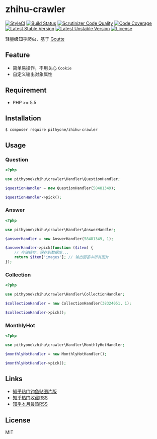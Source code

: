 # zhihu-crawler

[![StyleCI](https://styleci.io/repos/98495729/shield?branch=master&style=flat)](https://styleci.io/repos/98495729)
[![Build Status](https://travis-ci.org/pithyone/zhihu-crawler.svg?branch=master)](https://travis-ci.org/pithyone/zhihu-crawler)
[![Scrutinizer Code Quality](https://scrutinizer-ci.com/g/pithyone/zhihu-crawler/badges/quality-score.png?b=master)](https://scrutinizer-ci.com/g/pithyone/zhihu-crawler/?branch=master)
[![Code Coverage](https://scrutinizer-ci.com/g/pithyone/zhihu-crawler/badges/coverage.png?b=master)](https://scrutinizer-ci.com/g/pithyone/zhihu-crawler/?branch=master)
[![Latest Stable Version](https://poser.pugx.org/pithyone/zhihu-crawler/v/stable)](https://packagist.org/packages/pithyone/zhihu-crawler)
[![Latest Unstable Version](https://poser.pugx.org/pithyone/zhihu-crawler/v/unstable)](https://packagist.org/packages/pithyone/zhihu-crawler)
[![License](https://poser.pugx.org/pithyone/zhihu-crawler/license)](https://packagist.org/packages/pithyone/zhihu-crawler)

轻量级知乎爬虫，基于 [Goutte](https://github.com/FriendsOfPHP/Goutte)

## Feature

- 简单易操作，不用关心 `Cookie`
- 自定义输出对象属性

## Requirement

- PHP >= 5.5

## Installation

```shell
$ composer require pithyone/zhihu-crawler
```

## Usage

### Question

```php
<?php

use pithyone\zhihu\crawler\Handler\QuestionHandler;

$questionHandler = new QuestionHandler(58481349);

$questionHandler->pick();
```

### Answer
```php
<?php

use pithyone\zhihu\crawler\Handler\AnswerHandler;

$answerHandler = new AnswerHandler(58481349, 1);

$answerHandler->pick(function ($item) {
    // 存储操作，保存到数据库...
    return $item['images']; // 输出回答中所有图片
});
```

### Collection

```php
<?php

use pithyone\zhihu\crawler\Handler\CollectionHandler;

$collectionHandler = new CollectionHandler(38324051, 1);

$collectionHandler->pick();
```

### MonthlyHot

```php
<?php

use pithyone\zhihu\crawler\Handler\MonthlyHotHandler;

$monthlyHotHandler = new MonthlyHotHandler();

$monthlyHotHandler->pick();
```

## Links

- [知乎热门钓鱼贴图片版](https://pithyone.github.io/zhimg/#/)
- [知乎热门收藏RSS](https://api-pithyone.000webhostapp.com/feed/zhihu/collection)
- [知乎本月最热RSS](https://api-pithyone.000webhostapp.com/feed/zhihu/month)

## License

MIT
